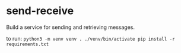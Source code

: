 # send-receive
Build a service for sending and retrieving messages.

to run:
`
python3 -m venv venv
. ./venv/bin/activate
pip install -r requirements.txt
`

